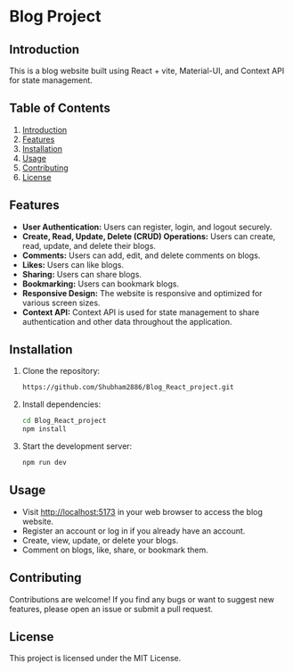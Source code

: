 # Blog Project

## Introduction
This is a blog website built using React + vite, Material-UI, and Context API for state management.

## Table of Contents
1. [Introduction](#introduction)
2. [Features](#features)
3. [Installation](#installation)
4. [Usage](#usage)
5. [Contributing](#contributing)
6. [License](#license)

## Features
- **User Authentication:** Users can register, login, and logout securely.
- **Create, Read, Update, Delete (CRUD) Operations:** Users can create, read, update, and delete their blogs.
- **Comments:** Users can add, edit, and delete comments on blogs.
- **Likes:** Users can like blogs.
- **Sharing:** Users can share blogs.
- **Bookmarking:** Users can bookmark blogs.
- **Responsive Design:** The website is responsive and optimized for various screen sizes.
- **Context API:** Context API is used for state management to share authentication and other data throughout the application.

## Installation
1. Clone the repository:
    ```bash
   https://github.com/Shubham2886/Blog_React_project.git
    ```

2. Install dependencies:
    ```bash
    cd Blog_React_project
    npm install
    ```

3. Start the development server:
    ```bash
    npm run dev
    ```

## Usage
- Visit [http://localhost:5173](http://localhost:3000) in your web browser to access the blog website.
- Register an account or log in if you already have an account.
- Create, view, update, or delete your blogs.
- Comment on blogs, like, share, or bookmark them.

## Contributing
Contributions are welcome! If you find any bugs or want to suggest new features, please open an issue or submit a pull request.

## License
This project is licensed under the MIT License.

